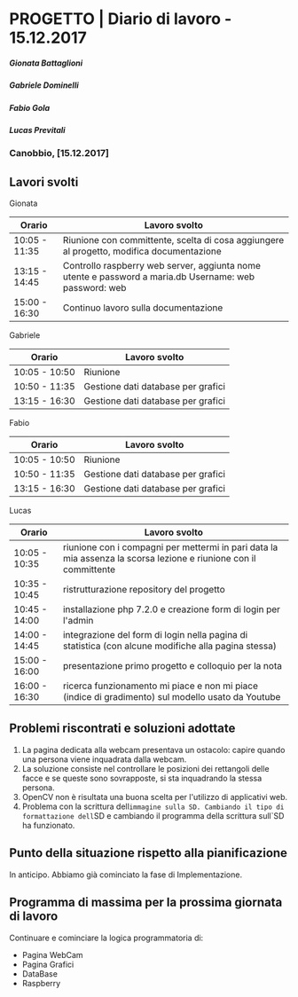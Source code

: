 # PROGETTO | Diario di lavoro - 15.12.2017
##### Gionata Battaglioni
##### Gabriele Dominelli
##### Fabio Gola
##### Lucas Previtali
### Canobbio, [15.12.2017]

## Lavori svolti
Gionata


|Orario        |Lavoro svolto                 |
|--------------|------------------------------|
|10:05 - 11:35 |Riunione con committente, scelta di cosa aggiungere al progetto, modifica documentazione|                  
|13:15 - 14:45 |Controllo raspberry web server, aggiunta nome utente e password a maria.db Username: web password: web|
|15:00 - 16:30 |Continuo lavoro sulla documentazione|

Gabriele

|Orario        |Lavoro svolto                 |
|--------------|------------------------------|
|10:05 - 10:50 |Riunione					      |
|10:50 - 11:35 |Gestione dati database per grafici					      |                         
|13:15 - 16:30 |Gestione dati database per grafici|


Fabio

|Orario        |Lavoro svolto                 |
|--------------|------------------------------|
|10:05 - 10:50 |Riunione					      |
|10:50 - 11:35 |Gestione dati database per grafici					      |                         
|13:15 - 16:30 |Gestione dati database per grafici|


Lucas


|Orario        |Lavoro svolto                 |
|--------------|------------------------------|
|10:05 - 10:35 |riunione con i compagni per mettermi in pari data la mia assenza la scorsa lezione e riunione con il committente|
|10:35 - 10:45 |ristrutturazione repository del progetto|
|10:45 - 14:00 |installazione php 7.2.0 e creazione form di login per l'admin|
|14:00 - 14:45 |integrazione del form di login nella pagina di statistica (con alcune modifiche alla pagina stessa)|
|15:00 - 16:00 |presentazione primo progetto e colloquio per la nota|
|16:00 - 16:30 |ricerca funzionamento mi piace e non mi piace (indice di gradimento) sul modello usato da Youtube|


##  Problemi riscontrati e soluzioni adottate
1. La pagina dedicata alla webcam presentava un ostacolo: capire quando una persona viene inquadrata dalla webcam.
2. La soluzione consiste nel controllare le posizioni dei rettangoli delle facce e se queste sono sovrapposte, si sta inquadrando la stessa persona.
1. OpenCV non è risultata una buona scelta per l'utilizzo di applicativi web.
4. Problema con la scrittura dell`immagine sulla SD. Cambiando il tipo di formattazione dell`SD e cambiando il programma della scrittura sull`SD ha funzionato.

##  Punto della situazione rispetto alla pianificazione
In anticipo. Abbiamo già cominciato la fase di Implementazione.

## Programma di massima per la prossima giornata di lavoro
Continuare e cominciare la logica programmatoria di:
- Pagina WebCam
- Pagina Grafici
- DataBase
- Raspberry
